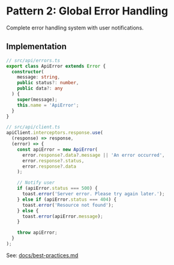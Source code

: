 # Pattern 2: Global Error Handling

Complete error handling system with user notifications.

## Implementation

```typescript
// src/api/errors.ts
export class ApiError extends Error {
  constructor(
    message: string,
    public status?: number,
    public data?: any
  ) {
    super(message);
    this.name = 'ApiError';
  }
}

// src/api/client.ts
apiClient.interceptors.response.use(
  (response) => response,
  (error) => {
    const apiError = new ApiError(
      error.response?.data?.message || 'An error occurred',
      error.response?.status,
      error.response?.data
    );

    // Notify user
    if (apiError.status === 500) {
      toast.error('Server error. Please try again later.');
    } else if (apiError.status === 404) {
      toast.error('Resource not found');
    } else {
      toast.error(apiError.message);
    }

    throw apiError;
  }
);
```

See: [docs/best-practices.md](../../docs/best-practices.md#error-handling-strategies)
